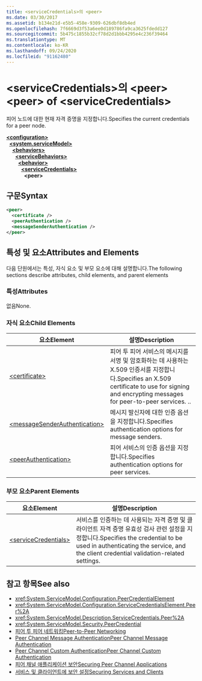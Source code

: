 ```yaml
---
title: <serviceCredentials>의 <peer>
ms.date: 03/30/2017
ms.assetid: b134e21d-e5b5-458e-9309-626dbf8db4ed
ms.openlocfilehash: 7f6669d3f53a6ee0d189786fa9ca3625fdedd127
ms.sourcegitcommit: 5b475c1855b32cf78d2d1bbb4295e4c236f39464
ms.translationtype: MT
ms.contentlocale: ko-KR
ms.lasthandoff: 09/24/2020
ms.locfileid: "91162480"
---
```

# <a name="peer-of-servicecredentials"></a><span data-ttu-id="4be11-102">\<serviceCredentials>의 \<peer></span><span class="sxs-lookup"><span data-stu-id="4be11-102">\<peer> of \<serviceCredentials></span></span>

<span data-ttu-id="4be11-103">피어 노드에 대한 현재 자격 증명을 지정합니다.</span><span class="sxs-lookup"><span data-stu-id="4be11-103">Specifies the current credentials for a peer node.</span></span>  
  
[**\<configuration>**](../configuration-element.md)\
&nbsp;&nbsp;[**\<system.serviceModel>**](system-servicemodel.md)\
&nbsp;&nbsp;&nbsp;&nbsp;[**\<behaviors>**](behaviors.md)\
&nbsp;&nbsp;&nbsp;&nbsp;&nbsp;&nbsp;[**\<serviceBehaviors>**](servicebehaviors.md)\
&nbsp;&nbsp;&nbsp;&nbsp;&nbsp;&nbsp;&nbsp;&nbsp;[**\<behavior>**](behavior-of-servicebehaviors.md)\
&nbsp;&nbsp;&nbsp;&nbsp;&nbsp;&nbsp;&nbsp;&nbsp;&nbsp;&nbsp;[**\<serviceCredentials>**](servicecredentials.md)\
&nbsp;&nbsp;&nbsp;&nbsp;&nbsp;&nbsp;&nbsp;&nbsp;&nbsp;&nbsp;&nbsp;&nbsp;**\<peer>**  
  
## <a name="syntax"></a><span data-ttu-id="4be11-104">구문</span><span class="sxs-lookup"><span data-stu-id="4be11-104">Syntax</span></span>  
  
```xml  
<peer>
  <certificate />
  <peerAuthentication />
  <messageSenderAuthentication />
</peer>
```  
  
## <a name="attributes-and-elements"></a><span data-ttu-id="4be11-105">특성 및 요소</span><span class="sxs-lookup"><span data-stu-id="4be11-105">Attributes and Elements</span></span>  

 <span data-ttu-id="4be11-106">다음 단원에서는 특성, 자식 요소 및 부모 요소에 대해 설명합니다.</span><span class="sxs-lookup"><span data-stu-id="4be11-106">The following sections describe attributes, child elements, and parent elements</span></span>  
  
### <a name="attributes"></a><span data-ttu-id="4be11-107">특성</span><span class="sxs-lookup"><span data-stu-id="4be11-107">Attributes</span></span>  

 <span data-ttu-id="4be11-108">없음</span><span class="sxs-lookup"><span data-stu-id="4be11-108">None.</span></span>  
  
### <a name="child-elements"></a><span data-ttu-id="4be11-109">자식 요소</span><span class="sxs-lookup"><span data-stu-id="4be11-109">Child Elements</span></span>  
  
|<span data-ttu-id="4be11-110">요소</span><span class="sxs-lookup"><span data-stu-id="4be11-110">Element</span></span>|<span data-ttu-id="4be11-111">설명</span><span class="sxs-lookup"><span data-stu-id="4be11-111">Description</span></span>|  
|-------------|-----------------|  
|[\<certificate>](certificate-of-peer.md)|<span data-ttu-id="4be11-112">피어 투 피어 서비스의 메시지를 서명 및 암호화하는 데 사용하는 X.509 인증서를 지정합니다.</span><span class="sxs-lookup"><span data-stu-id="4be11-112">Specifies an X.509 certificate to use for signing and encrypting messages for peer-to-peer services.</span></span> <span data-ttu-id="4be11-113">.</span><span class="sxs-lookup"><span data-stu-id="4be11-113">.</span></span>|  
|[\<messageSenderAuthentication>](messagesenderauthentication.md)|<span data-ttu-id="4be11-114">메시지 발신자에 대한 인증 옵션을 지정합니다.</span><span class="sxs-lookup"><span data-stu-id="4be11-114">Specifies authentication options for message senders.</span></span>|  
|[\<peerAuthentication>](peerauthentication.md)|<span data-ttu-id="4be11-115">피어 서비스의 인증 옵션을 지정합니다.</span><span class="sxs-lookup"><span data-stu-id="4be11-115">Specifies authentication options for peer services.</span></span>|  
  
### <a name="parent-elements"></a><span data-ttu-id="4be11-116">부모 요소</span><span class="sxs-lookup"><span data-stu-id="4be11-116">Parent Elements</span></span>  
  
|<span data-ttu-id="4be11-117">요소</span><span class="sxs-lookup"><span data-stu-id="4be11-117">Element</span></span>|<span data-ttu-id="4be11-118">설명</span><span class="sxs-lookup"><span data-stu-id="4be11-118">Description</span></span>|  
|-------------|-----------------|  
|[\<serviceCredentials>](servicecredentials.md)|<span data-ttu-id="4be11-119">서비스를 인증하는 데 사용되는 자격 증명 및 클라이언트 자격 증명 유효성 검사 관련 설정을 지정합니다.</span><span class="sxs-lookup"><span data-stu-id="4be11-119">Specifies the credential to be used in authenticating the service, and the client credential validation-related settings.</span></span>|  
  
## <a name="see-also"></a><span data-ttu-id="4be11-120">참고 항목</span><span class="sxs-lookup"><span data-stu-id="4be11-120">See also</span></span>

- <xref:System.ServiceModel.Configuration.PeerCredentialElement>
- <xref:System.ServiceModel.Configuration.ServiceCredentialsElement.Peer%2A>
- <xref:System.ServiceModel.Description.ServiceCredentials.Peer%2A>
- <xref:System.ServiceModel.Security.PeerCredential>
- [<span data-ttu-id="4be11-121">피어 투 피어 네트워킹</span><span class="sxs-lookup"><span data-stu-id="4be11-121">Peer-to-Peer Networking</span></span>](../../../wcf/feature-details/peer-to-peer-networking.md)
- <span data-ttu-id="4be11-122">[Peer Channel Message Authentication](/previous-versions/dotnet/netframework-3.5/aa967730(v=vs.90))</span><span class="sxs-lookup"><span data-stu-id="4be11-122">[Peer Channel Message Authentication](/previous-versions/dotnet/netframework-3.5/aa967730(v=vs.90))</span></span>
- <span data-ttu-id="4be11-123">[Peer Channel Custom Authentication](/previous-versions/dotnet/netframework-3.5/ms751447(v=vs.90))</span><span class="sxs-lookup"><span data-stu-id="4be11-123">[Peer Channel Custom Authentication](/previous-versions/dotnet/netframework-3.5/ms751447(v=vs.90))</span></span>
- [<span data-ttu-id="4be11-124">피어 채널 애플리케이션 보안</span><span class="sxs-lookup"><span data-stu-id="4be11-124">Securing Peer Channel Applications</span></span>](../../../wcf/feature-details/securing-peer-channel-applications.md)
- [<span data-ttu-id="4be11-125">서비스 및 클라이언트에 보안 설정</span><span class="sxs-lookup"><span data-stu-id="4be11-125">Securing Services and Clients</span></span>](../../../wcf/feature-details/securing-services-and-clients.md)
